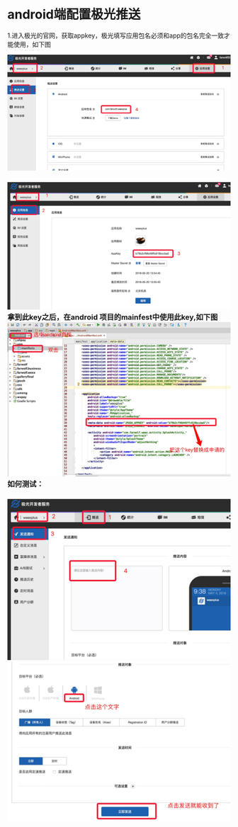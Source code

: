 # android端配置极光推送

1.进入极光的官网，获取appkey，极光填写应用包名必须和app的包名完全一致才能使用，如下图

![](/assets/EB04C9C5-4707-4C6E-BF83-52C9F972A710.png)

### ![](/assets/941CCFA8-CC46-4B9B-9954-4756C641F82E.png)拿到此key之后，在android 项目的mainfest中使用此key,如下图![](/assets/99014CF6A7B7F62EC40A9470A2FFEADE.jpg)如何测试：

### ![](/assets/3326CBEBE27D9767C47D4F2C15A53152.jpg)![](/assets/E9411FEDCCAD0D5765B20A645E91E21D.jpg)



